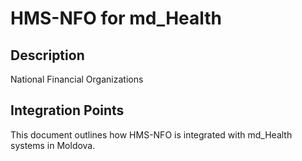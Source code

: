 # HMS-NFO for md_Health

## Description

National Financial Organizations

## Integration Points

This document outlines how HMS-NFO is integrated with md_Health systems in Moldova.

